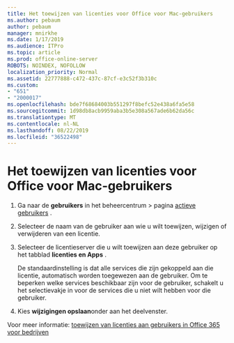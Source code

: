 ```yaml
---
title: Het toewijzen van licenties voor Office voor Mac-gebruikers
ms.author: pebaum
author: pebaum
manager: mnirkhe
ms.date: 1/17/2019
ms.audience: ITPro
ms.topic: article
ms.prod: office-online-server
ROBOTS: NOINDEX, NOFOLLOW
localization_priority: Normal
ms.assetid: 22777888-c472-437c-87cf-e3c52f3b310c
ms.custom:
- "651"
- "2000017"
ms.openlocfilehash: bde7f68684003b551297f8befc52e438a6fa5e58
ms.sourcegitcommit: 1d98db8acb9959aba3b5e308a567ade6b62da56c
ms.translationtype: MT
ms.contentlocale: nl-NL
ms.lasthandoff: 08/22/2019
ms.locfileid: "36522498"
---
```

# <a name="how-to-assign-office-licenses-to-mac-users"></a>Het toewijzen van licenties voor Office voor Mac-gebruikers

1. Ga naar de **gebruikers** in het beheercentrum \> pagina [actieve gebruikers](https://go.microsoft.com/fwlink/p/?linkid=834822) .

2. Selecteer de naam van de gebruiker aan wie u wilt toewijzen, wijzigen of verwijderen van een licentie.

3. Selecteer de licentieserver die u wilt toewijzen aan deze gebruiker op het tabblad **licenties en Apps** .

    De standaardinstelling is dat alle services die zijn gekoppeld aan die licentie, automatisch worden toegewezen aan de gebruiker. Om te beperken welke services beschikbaar zijn voor de gebruiker, schakelt u het selectievakje in voor de services die u niet wilt hebben voor die gebruiker.

4. Kies **wijzigingen opslaan**onder aan het deelvenster.

Voor meer informatie: [toewijzen van licenties aan gebruikers in Office 365 voor bedrijven](https://docs.microsoft.com/office365/admin/subscriptions-and-billing/assign-licenses-to-users)
  
